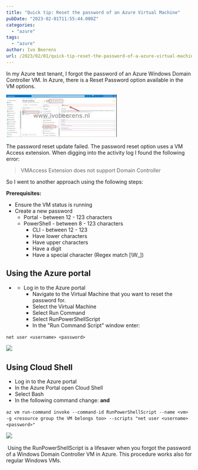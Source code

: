 ```yaml
---
title: "Quick tip: Reset the password of an Azure Virtual Machine"
pubDate: "2023-02-01T11:55:44.000Z"
categories: 
  - "azure"
tags: 
  - "azure"
author: Ivo Beerens
url: /2023/02/01/quick-tip-reset-the-password-of-a-azure-virtual-machine/
---
```


In my Azure test tenant, I forgot the password of an Azure Windows Domain Controller VM. In Azure, there is a Reset Password option available in the VM options.

[![](images/PasswordResetFailed-300x115.jpg)](images/PasswordResetFailed.jpg)

The password reset update failed. The password reset option uses a VM Access extension. When digging into the activity log I found the following error:

> VMAccess Extension does not support Domain Controller

So I went to another approach using the following steps:

**Prerequisites:**
- Ensure the VM status is running
- Create a new password
  - Portal - between 12 - 123 characters
  - PowerShell - between 8 - 123 characters
    - CLI - between 12 - 123
    - Have lower characters
    - Have upper characters
    - Have a digit
    - Have a special character (Regex match [\W_])

## Using the Azure portal

- - Log in to the Azure portal
    - Navigate to the Virtual Machine that you want to reset the password for.
    - Select the Virtual Machine
    - Select Run Command
    - Select RunPowerShellScript
    - In the "Run Command Script" window enter:

```net user <username> <password>```

[![](images/0-300x104.jpg)](images/0.jpg)

## Using Cloud Shell

- Log in to the Azure portal
- In the Azure Portal open Cloud Shell
- Select Bash
- In the following command change: **<vm> <resource group the vm belongs > <username> and <password>**

```az vm run-command invoke --command-id RunPowerShellScript --name <vm> -g <resource group the VM belongs too> --scripts "net user <username> <password>"```

[![](images/1-300x104.jpg)](images/1.jpg)

 Using the RunPowerShellScript is a lifesaver when you forgot the password of a Windows Domain Controller VM in Azure. This procedure works also for regular Windows VMs.